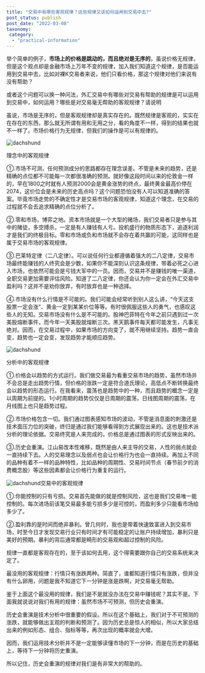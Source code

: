 ```yaml
---
title: "交易中有哪些客观规律？这些规律又该如何运用到交易中去?"
post_status: publish
post_date: "2022-03-08"
taxonomy:
 category: 
  - "practical-information"
---
```


举个简单的例子，**市场上的价格是跳动的，而且绝对是无序的**，虽说价格无规律，但是这个观点却是金融市场上万年不变的规律，加入我们知道这个规律，是否能运用到交易中去，比如对裸K交易者来说，他们只看价格，那这个规律对他们来说有没有帮助？

或者这个问题可以换一种问法，外汇交易中有哪些对交易有帮助的规律是可以运用到交易中，如何运用？哪些是对交易毫无帮助的客观规律？请说明

虽说，市场是无序的，但是客观规律却是真实存在的。既然规律是客观的，实实在在存在的东西，那么就无所谓有用和无用之分，看的角度不一样，得到的结果也就不一样了。市场价格行为无规律，但我们的操作是可以有规律的。

![dachshund](https://cdn.fendou.la/funstoutiao/2020/12/201133748.jpg "鸿运当头.jpg")

理念中的客观规律

①.市场不可测，任何预测成分的思路都存在理念误差。不管是未来的趋势，还是精确的点位都不可能每一次都很准确的预测。就好像这段时间以来的伦敦金一样的，早在1800之时就有人预测2000会是黄金涨势的终点，最终黄金最高价停在2074，这价位会是未来的历史高点吗？这个问题恐怕没有人可以知道准确的答案。毕竟市场走势的不确定性才是交易市场的客观规律，知道这个理念，在交易的过程就不会去追求精确的点位分析了。

②.零和市场，博弈之地。资本市场就是一个大型的赌场，我们交易者只是参与其中的赌徒，多空搏杀，一定是有人赚钱有人亏。投机盛行的物质形态下，追逐利润才是我们的终极目标。零和市场或负和市场就不会存在着共赢的可能，这同样也是属于交易市场的客观规律。

③.巴莱特定律（二八定律）。可以说任何行业都遵循着强大的二八定律，交易市场最终能赚钱的人终究会是少数，如果你不能深刻认识这条规律，带着必死之心进入市场，也依然可能会是亏钱大军中的一员。因而，交易并不是赚钱的唯一渠道，全职交易更加需要评估风险。知道了二八定律，你还会认为你一定会在外汇交易中盈利吗？这并不是劝你放弃，有时放弃也是一种选择。

④.市场没有什么行情是不可能的。我们可能会经常听到别人这么讲，“今天这支股票一定会涨”、黄金一定到某某价位等等。有时很佩服这些人的勇气，也感叹这些人的无知。交易市场没有什么是不可能的。股神巴菲特在今年之前只遇到过一次美股熔断事件，而今年一天美股就熔断三次。黑天鹅事件每天都可能发生，凡事无绝对。因而，在交易过程中，如果市场的方向变了，就不用继续坚持。趋势一直会变，趋势也一定会变，发现趋势才能顺应趋势。

![dachshund](https://cdn.fendou.la/funstoutiao/2020/12/201218966.jpg "树懒.jpg")

分析中的客观规律

①.价格会以趋势的方式运行。我们做交易最为看重交易市场的趋势，虽然市场并不会总是走出趋势行情，但价格的涨跌一定是符合道氏理论，高低点不断转换最终会以趋势的形态运行。在我看来，震荡也是趋势中的一种，而且趋势的概念一定是以周期为前提的。1小时周期的趋势仅仅是日周期的震荡，日线图周期的震荡，在月线图上也只是趋势过程。

②.市场价格包含一切。我们通过图表感知市场的波动，不管是消息面的刺激还是技术面压力位的突破，终归是通过我们能够看得到方式展现出来的。这也是技术派分析的理论依据。交易终究是人来完成的，价格总是通过图表的形式反映出来的。

③.历史会重演。江山易改本性难移，既然是由人来主导的交易，人性的弱点就会一直持续下去。人的交易理念以及弱点也会让价格行为也会一直持续。再加上不同的品种有着不一样的品种特性，比如品种的周期性、交易时间节点（春节前夕的消费概念股）等这些因素都会让价格行为重复的运行。

![dachshund](https://cdn.fendou.la/funstoutiao/2020/12/201246982.jpg "努力工作.jpg")交易中的客观规律

①.你能控制的只有亏损。交易首先能做的就是控制风险，这也是我们交易唯一能控制的。每次进场前该笔交易最多能亏损多少是可控的，而盈利多少只能看市场给多少了。

②.盈利靠的是时间而绝非暴利。曾几何时，我也是带着快速致富进入到交易市场，时至今日才发现交易行业只有时间才有可能稳定的让账户持续增加，暴利只是美好的预期。暴利的背后通常都是畸形的交易观和超过控制的风险。

规律一直都是客观存在的，至于该如何去用，这个得需要跟你自己的交易系统来决定了。

最没用的客观规律：行情只有涨跌两种。简直了，谁都知道行情只有涨跌，但并没有什么卵用，问题是我不知道它下一分钟是涨是跌啊，对交易毫无帮助。

鉴于上面这个最没用的规律，我们是不是就没办法在交易中赚钱呢？其实不是。下面我就说说对我们有用的规律：虽然市场不可预测，但历史会重演。  

历史会重演是技术分析中很重要的假设。所以在这个基础上，我们对于不可预测的涨跌，就能够做出主观的判断和预测了。因为历史总是惊人的相似，所以大家总结出来的例如形态、组合、指标等等，再次出现的概率就会大增。

因而，我们运用技术分析并不是一定能够读懂市场的下一分钟，而是在历史的基础上，等待下一分钟将历史重演。

所以记住，历史会重演的规律对我们是有非常大的帮助的。

